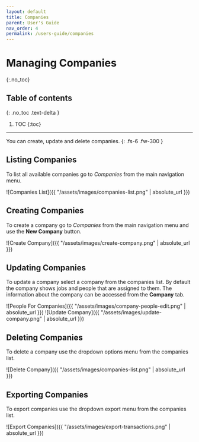 ```yaml
---
layout: default
title: Companies
parent: User's Guide
nav_order: 4
permalink: /users-guide/companies
---
```


# Managing Companies
{:.no_toc}

## Table of contents
{: .no_toc .text-delta }

1. TOC
{:toc}

---

You can create, update and delete companies.
{: .fs-6 .fw-300 }

## Listing Companies
To list all available companies go to *Companies* from the main navigation menu.

![Companies List]({{ "/assets/images/companies-list.png" | absolute_url }})

## Creating Companies
To create a company go to *Companies* from the main navigation menu and use the **New Company** button.

![Create Company]({{ "/assets/images/create-company.png" | absolute_url }})

## Updating Companies
To update a company select a company from the companies list. By default the company shows jobs and people that are assigned to them. The information about the company can be accessed from the **Company** tab.

![People For Companies]({{ "/assets/images/company-people-edit.png" | absolute_url }})
![Update Company]({{ "/assets/images/update-company.png" | absolute_url }})

## Deleting Companies
To delete a company use the dropdown options menu from the companies list.

![Delete Company]({{ "/assets/images/companies-list.png" | absolute_url }})

## Exporting Companies
To export companies use the dropdown export menu from the companies list.

![Export Companies]({{ "/assets/images/export-transactions.png" | absolute_url }})
